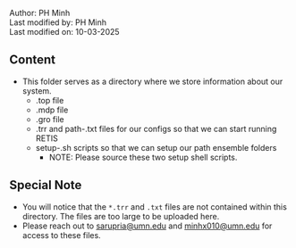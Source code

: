 Author: PH Minh \
Last modified by: PH Minh \
Last modified on: 10-03-2025

## Content

- This folder serves as a directory where we store information about our system. 
    - .top file 
    - .mdp file 
    - .gro file 
    - .trr and path-.txt files for our configs so that we can start running RETIS
    - setup-.sh scripts so that we can setup our path ensemble folders
        - NOTE: Please source these two setup shell scripts. 

## Special Note

- You will notice that the `*.trr` and `.txt` files are not contained within this directory. The files are too large to be uploaded here.
- Please reach out to sarupria@umn.edu and minhx010@umn.edu for access to these files.

